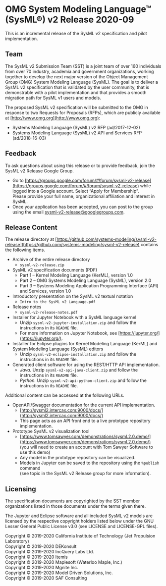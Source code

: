 # OMG System Modeling Language™ (SysML®) v2 Release 2020-09

This is an incremental release of the SysML v2 specification and pilot implementation.

## Team

The SysML v2 Submission Team (SST) is a joint team of over 160 individuals  from over 70 industry, academia and government organizations, 
working together to develop the next major version of the Object Management Group (OMG) System Modeling Language (SysML). 
The goal is to deliver a SysML v2 specification that is validated by the user community, that is demonstrable with a pilot implementation 
and that provides a smooth migration path for SysML v1 users and models.

The proposed SysML v2 specification will be submitted to the OMG in response to two Requests for Proposals (RFPs), which are publicly available at [http://www.omg.org](http://www.omg.org):

   * Systems Modeling Language (SysML) v2 RFP (ad/2017-12-02)
   * Systems Modeling Language (SysML) v2 API and Services RFP (ad/2018-16-03)

## Feedback

To ask questions about using this release or to provide feedback, join the SysML v2 Release Google Group.

   * Go to [https://groups.google.com/forum/#!forum/sysml-v2-release](https://groups.google.com/forum/#!forum/sysml-v2-release) while logged into a Google account. Select “Apply for Membership”. <br/>
     Please provide your full name, organizational affiliation and interest in SysML.
   * Once your application has been accepted, you can post to the group using the email 
     [sysml-v2-release@googlegroups.com](mailto:sysml-v2-release@googlegroups.com). 
 
## Release Content

The release directory at [https://github.com/systems-modeling/sysml-v2-release](https://github.com/systems-modeling/sysml-v2-release) contains the following items.

  * Archive of the entire release directory
    * `sysml-v2-release.zip`
  * SysML v2 specification documents (PDF)
    * Part 1 – Kernel Modeling Language (KerML), version 1.0
    * Part 2 – OMG Systems Modeling Language (SysML), version 2.0
    * Part 3 – Systems Modeling Application Programming Interface (API) and Services, version 1.0
  * Introductory presentation on the SysML v2 textual notation
    * `Intro to the SysML v2 Language.pdf`
  * Release notes
    * `sysml-v2-release-notes.pdf`
  * Installer for Jupyter Notebook with a SysML language kernel
    * Unzip `sysml-v2-jupyter-installation.zip` and follow the instructions in its `README` file.
    * For more information on Jupyter Notebook, see [https://jupyter.org/](https://jupyter.org/).
  * Installer for Eclipse plugins for Kernel Modeling Language (KerML) and System Modeling Language (SysML) editors
    * Unzip `sysml-v2-eclipse-installation.zip` and follow the instructions in its `README` file.
  * Generated client software for using the REST/HTTP API implementation.
    * *Java.* Unzip `sysml-v2-api-java-client.zip` and follow the instructions in its `README` file.
    * *Python.* Unzip `sysml-v2-api-python-client.zip` and follow the instructions in its `README` file.
  
Additional content can be accessed at the following URLs.

  * OpenAPI/Swagger documentation for the current API implementation.
    * [http://sysml2.intercax.com:9000/docs/](http://sysml2.intercax.com:9000/docs/)
    * This page acts as an API front end to a live prototype repository implementation.
  * Prototype SysML v2 visualization tool
    * [https://www.tomsawyer.com/demonstrations/sysml.2.0.demo/](https://www.tomsawyer.com/demonstrations/sysml.2.0.demo/) <br/>
      (you will need to create an account with Tom Sawyer Software to use this demo)
    * Any model in the prototype repository can be visualized.
    * Models in Jupyter can be saved to the repository using the `%publish` command <br/>
      (see topic in the SysML v2 Release group for more information).
 
## Licensing

The specification documents are copyrighted by the SST member organizations listed in those documents under the terms given there.

The Jupyter and Eclipse software and all included SysML v2 models are licensed by the respective copyright holders listed below 
under the GNU Lesser General Public License v3.0 (see LICENSE and LICENSE-GPL files).

Copyright © 2019-2020 California Institute of Technology (Jet Propulsion Laboratory) <br/>
Copyright © 2019-2020 DEKonsult <br/>
Copyright © 2019-2020 IncQuery Labs Ltd. <br/>
Copyright © 2019-2020 Itemis <br/>
Copyright © 2019-2020 Maplesoft (Waterloo Maple, Inc.) <br/>
Copyright © 2019-2020 Mgnite Inc. <br/>
Copyright © 2019-2020 Model Driven Solutions, Inc. <br/>
Copyright © 2019-2020 SAF Consulting <br/>
